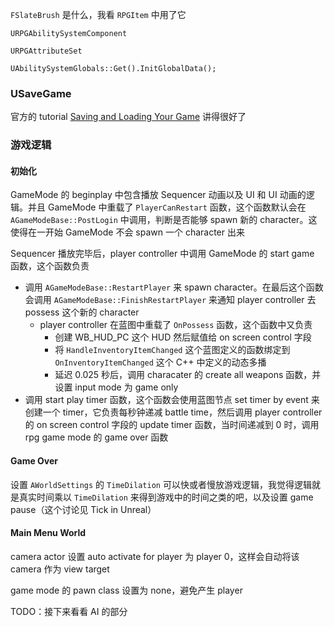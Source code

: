 `FSlateBrush` 是什么，我看 `RPGItem` 中用了它

`URPGAbilitySystemComponent`

`URPGAttributeSet`

`UAbilitySystemGlobals::Get().InitGlobalData();`
### USaveGame
官方的 tutorial [Saving and Loading Your Game](https://dev.epicgames.com/documentation/en-us/unreal-engine/saving-and-loading-your-game-in-unreal-engine?application_version=5.4) 讲得很好了

### 游戏逻辑
#### 初始化
GameMode 的 beginplay 中包含播放 Sequencer 动画以及 UI 和 UI 动画的逻辑。并且 GameMode 中重载了 `PlayerCanRestart` 函数，这个函数默认会在 `AGameModeBase::PostLogin` 中调用，判断是否能够 spawn 新的 character。这使得在一开始 GameMode 不会 spawn 一个 character 出来

Sequencer 播放完毕后，player controller 中调用 GameMode 的 start game 函数，这个函数负责
* 调用 `AGameModeBase::RestartPlayer` 来 spawn character。在最后这个函数会调用 `AGameModeBase::FinishRestartPlayer` 来通知 player controller 去 possess 这个新的 character
	* player controller 在蓝图中重载了 `OnPossess` 函数，这个函数中又负责
		* 创建 WB_HUD_PC 这个 HUD 然后赋值给 on screen control 字段
		* 将 `HandleInventoryItemChanged` 这个蓝图定义的函数绑定到 `OnInventoryItemChanged` 这个 C++ 中定义的动态多播
		* 延迟 0.025 秒后，调用 characater 的 create all weapons 函数，并设置 input mode 为 game only
* 调用 start play timer 函数，这个函数会使用蓝图节点 set timer by event 来创建一个 timer，它负责每秒钟递减 battle time，然后调用 player controller 的 on screen control 字段的 update timer 函数，当时间递减到 0 时，调用 rpg game mode 的 game over 函数
#### Game Over
设置 `AWorldSettings` 的 `TimeDilation` 可以快或者慢放游戏逻辑，我觉得逻辑就是真实时间乘以 `TimeDilation` 来得到游戏中的时间之类的吧，以及设置 game pause（这个讨论见 Tick in Unreal）
#### Main Menu World
camera actor 设置 auto activate for player 为 player 0，这样会自动将该 camera 作为 view target

game mode 的 pawn class 设置为 none，避免产生 player

TODO：接下来看看 AI 的部分